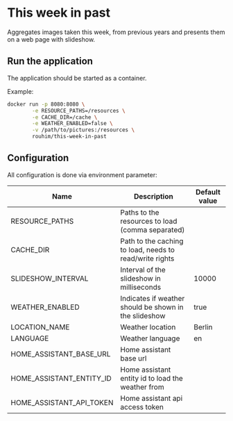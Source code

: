 # This week in past

Aggregates images taken this week, from previous years and presents them on a web page with slideshow.

## Run the application

The application should be started as a container.

Example:

```bash
docker run -p 8080:8080 \
        -e RESOURCE_PATHS=/resources \
        -e CACHE_DIR=/cache \
        -e WEATHER_ENABLED=false \
        -v /path/to/pictures:/resources \
        rouhim/this-week-in-past
```

## Configuration

All configuration is done via environment parameter:

| Name                     | Description                                             | Default value |
|--------------------------|---------------------------------------------------------|---------------|
| RESOURCE_PATHS           | Paths to the resources to load (comma separated)        |               |
| CACHE_DIR                | Path to the caching to load, needs to read/write rights |               |
| SLIDESHOW_INTERVAL       | Interval of the slideshow in milliseconds               | 10000         |
| WEATHER_ENABLED          | Indicates if weather should be shown in the slideshow   | true          |
| LOCATION_NAME            | Weather location                                        | Berlin        |
| LANGUAGE                 | Weather language                                        | en            |
| HOME_ASSISTANT_BASE_URL  | Home assistant base url                                 |               |
| HOME_ASSISTANT_ENTITY_ID | Home assistant entity id to load the weather from       |               |
| HOME_ASSISTANT_API_TOKEN | Home assistant api access token                         |               |
